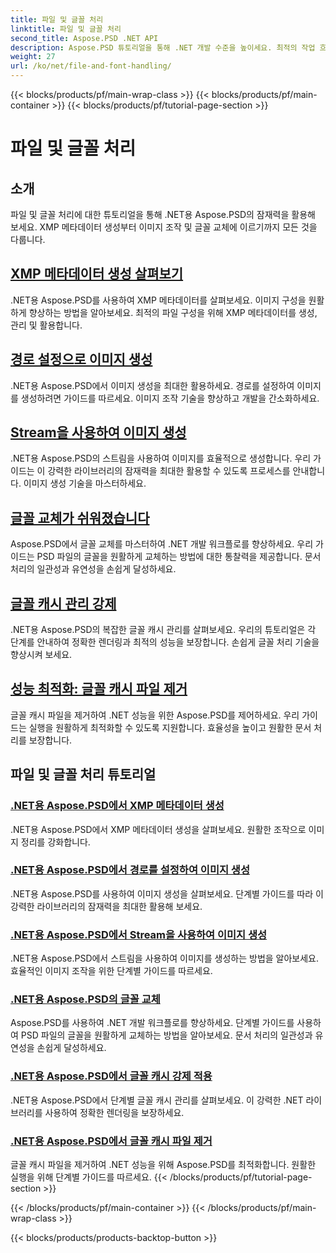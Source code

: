 ```yaml
---
title: 파일 및 글꼴 처리
linktitle: 파일 및 글꼴 처리
second_title: Aspose.PSD .NET API
description: Aspose.PSD 튜토리얼을 통해 .NET 개발 수준을 높이세요. 최적의 작업 흐름 효율성을 위한 글꼴 교체, XMP 메타데이터 생성 및 캐시 관리에 대해 알아보세요.
weight: 27
url: /ko/net/file-and-font-handling/
---
```


{{< blocks/products/pf/main-wrap-class >}}
{{< blocks/products/pf/main-container >}}
{{< blocks/products/pf/tutorial-page-section >}}

# 파일 및 글꼴 처리

## 소개

파일 및 글꼴 처리에 대한 튜토리얼을 통해 .NET용 Aspose.PSD의 잠재력을 활용해 보세요. XMP 메타데이터 생성부터 이미지 조작 및 글꼴 교체에 이르기까지 모든 것을 다룹니다.

## [XMP 메타데이터 생성 살펴보기](./create-xmp-metadata/)
.NET용 Aspose.PSD를 사용하여 XMP 메타데이터를 살펴보세요. 이미지 구성을 원활하게 향상하는 방법을 알아보세요. 최적의 파일 구성을 위해 XMP 메타데이터를 생성, 관리 및 활용합니다.

## [경로 설정으로 이미지 생성](./create-images-setting-path/)
.NET용 Aspose.PSD에서 이미지 생성을 최대한 활용하세요. 경로를 설정하여 이미지를 생성하려면 가이드를 따르세요. 이미지 조작 기술을 향상하고 개발을 간소화하세요.

## [Stream을 사용하여 이미지 생성](./create-images-using-stream/)
.NET용 Aspose.PSD의 스트림을 사용하여 이미지를 효율적으로 생성합니다. 우리 가이드는 이 강력한 라이브러리의 잠재력을 최대한 활용할 수 있도록 프로세스를 안내합니다. 이미지 생성 기술을 마스터하세요.

## [글꼴 교체가 쉬워졌습니다](./font-replacement/)
Aspose.PSD에서 글꼴 교체를 마스터하여 .NET 개발 워크플로를 향상하세요. 우리 가이드는 PSD 파일의 글꼴을 원활하게 교체하는 방법에 대한 통찰력을 제공합니다. 문서 처리의 일관성과 유연성을 손쉽게 달성하세요.

## [글꼴 캐시 관리 강제](./force-font-cache/)
.NET용 Aspose.PSD의 복잡한 글꼴 캐시 관리를 살펴보세요. 우리의 튜토리얼은 각 단계를 안내하여 정확한 렌더링과 최적의 성능을 보장합니다. 손쉽게 글꼴 처리 기술을 향상시켜 보세요.

## [성능 최적화: 글꼴 캐시 파일 제거](./remove-font-cache-files/)
글꼴 캐시 파일을 제거하여 .NET 성능을 위한 Aspose.PSD를 제어하세요. 우리 가이드는 실행을 원활하게 최적화할 수 있도록 지원합니다. 효율성을 높이고 원활한 문서 처리를 보장합니다.

## 파일 및 글꼴 처리 튜토리얼
### [.NET용 Aspose.PSD에서 XMP 메타데이터 생성](./create-xmp-metadata/)
.NET용 Aspose.PSD에서 XMP 메타데이터 생성을 살펴보세요. 원활한 조작으로 이미지 정리를 강화합니다.
### [.NET용 Aspose.PSD에서 경로를 설정하여 이미지 생성](./create-images-setting-path/)
.NET용 Aspose.PSD를 사용하여 이미지 생성을 살펴보세요. 단계별 가이드를 따라 이 강력한 라이브러리의 잠재력을 최대한 활용해 보세요.
### [.NET용 Aspose.PSD에서 Stream을 사용하여 이미지 생성](./create-images-using-stream/)
.NET용 Aspose.PSD에서 스트림을 사용하여 이미지를 생성하는 방법을 알아보세요. 효율적인 이미지 조작을 위한 단계별 가이드를 따르세요.
### [.NET용 Aspose.PSD의 글꼴 교체](./font-replacement/)
Aspose.PSD를 사용하여 .NET 개발 워크플로를 향상하세요. 단계별 가이드를 사용하여 PSD 파일의 글꼴을 원활하게 교체하는 방법을 알아보세요. 문서 처리의 일관성과 유연성을 손쉽게 달성하세요.
### [.NET용 Aspose.PSD에서 글꼴 캐시 강제 적용](./force-font-cache/)
.NET용 Aspose.PSD에서 단계별 글꼴 캐시 관리를 살펴보세요. 이 강력한 .NET 라이브러리를 사용하여 정확한 렌더링을 보장하세요. 
### [.NET용 Aspose.PSD에서 글꼴 캐시 파일 제거](./remove-font-cache-files/)
글꼴 캐시 파일을 제거하여 .NET 성능을 위해 Aspose.PSD를 최적화합니다. 원활한 실행을 위해 단계별 가이드를 따르세요.
{{< /blocks/products/pf/tutorial-page-section >}}

{{< /blocks/products/pf/main-container >}}
{{< /blocks/products/pf/main-wrap-class >}}

{{< blocks/products/products-backtop-button >}}

